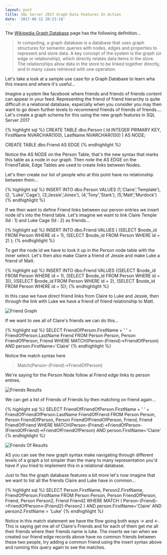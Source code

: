 ```yaml
---
layout: post
title: SQL Server 2017 Graph Data Features In Action
date: '2017-06-12 20:23:18'
---
```


The [Wikipedia Graph Database](https://en.wikipedia.org/wiki/Graph_database) page has the following definition...

> In computing, a graph database is a database that uses graph structures for semantic queries with nodes, edges and properties to represent and store data. A key concept of the system is the graph (or edge or relationship), which directly relates data items in the store. The relationships allow data in the store to be linked together directly, and in many cases retrieved with one operation.

Let's take a look at a sample use case for a Graph Database to learn wha this means and where it's useful...

Imagine a system like facebook where friends and friends of friends content can appear in your feed. Representing the friend of friend hierarchy is quite difficult in a relational database, especially when you consider you may then want to go down further levels to recommend friends of friends of friends.... Let's create a graph schema for this using the new graph features in SQL Server 2017

{% highlight sql %}
CREATE TABLE dbo.Person (
  Id INTEGER PRIMARY KEY, 
  FirstName NVARCHAR(100),
  LastName NVARCHAR(100)
) AS NODE;

CREATE TABLE dbo.Friend AS EDGE
{% endhighlight %}

Notice the AS NODE on the Person Table, that's the new syntax that marks this table as a node in our graph. Then note the AS EDGE on the FriendTable, Edge Tables are used to create links between Nodes.

Let's then create our list of people who at this point have no relationship between them...

{% highlight sql %}
INSERT INTO dbo.Person 
VALUES 
    (1,'Claire','Template'),
    (2, 'Luke','Cage'),
    (3,'Jessie','Jones'),
    (4,'Tony','Stark'),
    (5,'Matt','Murdock')
{% endhighlight %}

If we then want to define Friend links between our person entries  we insert node id's into the friend table. Let's imagine we want to link Claire Temple (Id : 1) and Luke Cage (Id : 2) as friends...

{% highlight sql %}
INSERT INTO dbo.Friend 
VALUES 
(
    (SELECT $node_id FROM Person WHERE id = 1), 
    (SELECT $node_id FROM Person WHERE id = 2)
);
{% endhighlight %}

To get the node id we have to look it up in the Person node table with the inner select. Let's then also make Claire a friend of Jessie and make Luke a friend of Matt.

{% highlight sql %}
INSERT INTO dbo.Friend 
VALUES 
((SELECT $node_id FROM Person WHERE id = 1), (SELECT $node_id FROM Person WHERE id = 3)),
((SELECT $node_id FROM Person WHERE id = 2), (SELECT $node_id FROM Person WHERE id = 5));
{% endhighlight %}

In this case we have direct friend links from Claire to Luke and Jessie, then through the link with Luke we have a friend of friend relationship to Matt.

![Friend Graph]({{site.url}}/content/images/2017-graph/graph.JPG)

If we want to see all of Claire's friends we can do this...

{% highlight sql %}
SELECT 
    FriendOfPerson.FirstName + ' ' + FriendOfPerson.LastName Friend
FROM 
    Person Person, 
    Person FriendOfPerson, 
    Friend
WHERE 
    MATCH(Person-(Friend)->FriendOfPerson)
    AND person.FirstName='Claire'
{% endhighlight %}

Notice the match syntax here 

> Match(Person-(Friend)->FriendOfPerson)

We're saying for the Person Node follow al Friend edge links to person entires.

![Friends Results]({{site.url}}/content/images/2017-graph/friends.PNG)

We can get a list of Friends of Friends by then matching on friend again...

{% highlight sql %}
SELECT 
    FriendOfFriendOfPerson.FirstName + ' ' + FriendOfFriendOfPerson.LastName FriendOfFriend
FROM 
    Person Person, 
    Person FriendOfPerson, 
    Person FriendOfFriendOfPerson,
    Friend,
    Friend FriendOfFriend
WHERE
    MATCH(Person-(Friend)->FriendOfPerson-(FriendOfFriend)->FriendOfFriendOfPerson)
    AND person.FirstName='Claire'
{% endhighlight %}

![Friends Of Results]({{site.url}}/content/images/2017-graph/friend-of-friend.PNG)

AS you can see the new graph syntax make navigating through different levels of a graph a lot simpler than the many to many representation you'd have if you tried to implement this in a relational database.

Just to flex the graph database features a bit more let's now imagine that we want to list all the friends Claire and Luke have in common...

{% highlight sql %}
SELECT 
    Person.FirstName,
    Person2.FirstName,
    FriendOfPerson.FirstName
FROM 
    Person Person, 
    Person FriendOfPerson, 
    Friend,
    Person Person2, 
    Friend Friend2
WHERE 
    MATCH
    (
        Person-(Friend)->FriendOfPerson<-(Friend2)-Person2
    )
    AND person.FirstName='Claire'
    AND person2.FirstName = 'Luke'
{% endhighlight %}

Notice in this match statement we have the flow going both ways -> and <-. This is saying get me all of Claire's Friends and for each of them get me all their friends where their friends name is luke. The inserts we ran when we created our friend edge records above have no common friends between these two people, try adding a common friend using the insert syntax above and running this query again to see the matches.
